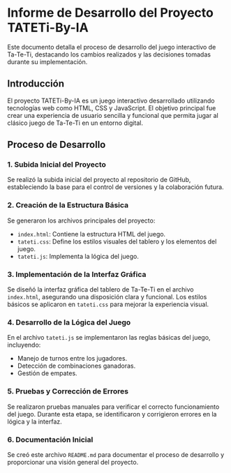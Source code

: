 # Informe de Desarrollo del Proyecto TATETi-By-IA

Este documento detalla el proceso de desarrollo del juego interactivo de Ta-Te-Ti, destacando los cambios realizados y las decisiones tomadas durante su implementación.

## Introducción

El proyecto TATETi-By-IA es un juego interactivo desarrollado utilizando tecnologías web como HTML, CSS y JavaScript. El objetivo principal fue crear una experiencia de usuario sencilla y funcional que permita jugar al clásico juego de Ta-Te-Ti en un entorno digital.

## Proceso de Desarrollo

### 1. Subida Inicial del Proyecto
Se realizó la subida inicial del proyecto al repositorio de GitHub, estableciendo la base para el control de versiones y la colaboración futura.

### 2. Creación de la Estructura Básica
Se generaron los archivos principales del proyecto:
- `index.html`: Contiene la estructura HTML del juego.
- `tateti.css`: Define los estilos visuales del tablero y los elementos del juego.
- `tateti.js`: Implementa la lógica del juego.

### 3. Implementación de la Interfaz Gráfica
Se diseñó la interfaz gráfica del tablero de Ta-Te-Ti en el archivo `index.html`, asegurando una disposición clara y funcional. Los estilos básicos se aplicaron en `tateti.css` para mejorar la experiencia visual.

### 4. Desarrollo de la Lógica del Juego
En el archivo `tateti.js` se implementaron las reglas básicas del juego, incluyendo:
- Manejo de turnos entre los jugadores.
- Detección de combinaciones ganadoras.
- Gestión de empates.

### 5. Pruebas y Corrección de Errores
Se realizaron pruebas manuales para verificar el correcto funcionamiento del juego. Durante esta etapa, se identificaron y corrigieron errores en la lógica y la interfaz.

### 6. Documentación Inicial
Se creó este archivo `README.md` para documentar el proceso de desarrollo y proporcionar una visión general del proyecto.


